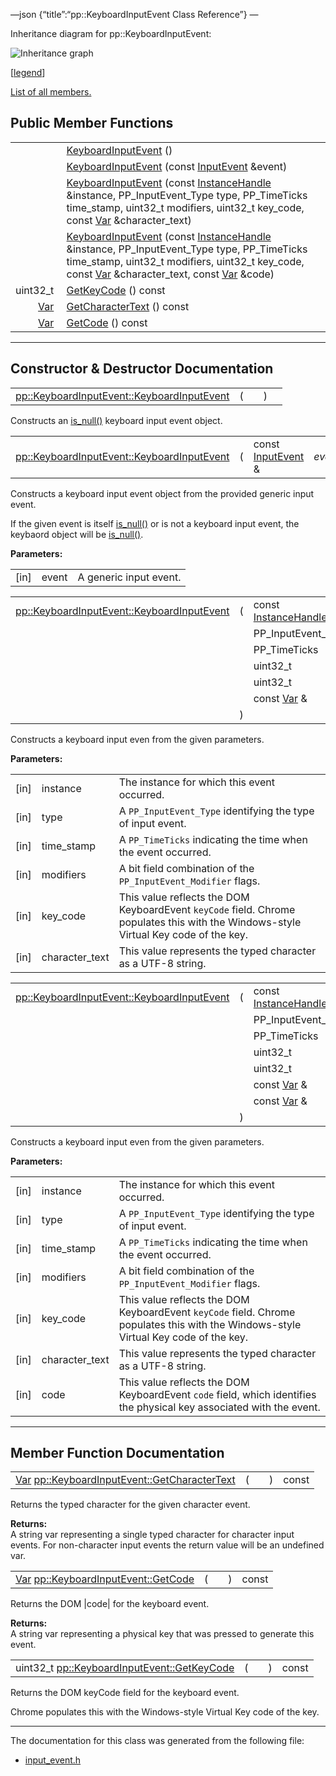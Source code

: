 —json {“title”:“pp::KeyboardInputEvent Class Reference”} —

Inheritance diagram for pp::KeyboardInputEvent:

![Inheritance graph](/docs/native-client/pepper_beta/cpp/classpp_1_1_keyboard_input_event__inherit__graph.png)

<span class="legend">\[[legend](/docs/native-client/pepper_beta/cpp/graph_legend/)\]</span>

[List of all members.](/docs/native-client/pepper_beta/cpp/classpp_1_1_keyboard_input_event-members/)

Public Member Functions
-----------------------

<table><tbody><tr class="odd"><td style="text-align: right;"> </td><td><a href="/docs/native-client/pepper_beta/cpp/classpp_1_1_keyboard_input_event#a07197d3bf22df18ab201dd593ec14b46" class="el">KeyboardInputEvent</a> ()</td></tr><tr class="even"><td style="text-align: right;"> </td><td><a href="/docs/native-client/pepper_beta/cpp/classpp_1_1_keyboard_input_event#ae0817f051306805db56dbbf837da57bb" class="el">KeyboardInputEvent</a> (const <a href="/docs/native-client/pepper_beta/cpp/classpp_1_1_input_event/" class="el">InputEvent</a> &amp;event)</td></tr><tr class="odd"><td style="text-align: right;"> </td><td><a href="/docs/native-client/pepper_beta/cpp/classpp_1_1_keyboard_input_event#a3adab90fc81122554ec878ab2fb8d506" class="el">KeyboardInputEvent</a> (const <a href="/docs/native-client/pepper_beta/cpp/classpp_1_1_instance_handle/" class="el">InstanceHandle</a> &amp;instance, PP_InputEvent_Type type, PP_TimeTicks time_stamp, uint32_t modifiers, uint32_t key_code, const <a href="/docs/native-client/pepper_beta/cpp/classpp_1_1_var/" class="el">Var</a> &amp;character_text)</td></tr><tr class="even"><td style="text-align: right;"> </td><td><a href="/docs/native-client/pepper_beta/cpp/classpp_1_1_keyboard_input_event#a95f16a4bee09b84cb38614f457038dca" class="el">KeyboardInputEvent</a> (const <a href="/docs/native-client/pepper_beta/cpp/classpp_1_1_instance_handle/" class="el">InstanceHandle</a> &amp;instance, PP_InputEvent_Type type, PP_TimeTicks time_stamp, uint32_t modifiers, uint32_t key_code, const <a href="/docs/native-client/pepper_beta/cpp/classpp_1_1_var/" class="el">Var</a> &amp;character_text, const <a href="/docs/native-client/pepper_beta/cpp/classpp_1_1_var/" class="el">Var</a> &amp;code)</td></tr><tr class="odd"><td style="text-align: right;">uint32_t </td><td><a href="/docs/native-client/pepper_beta/cpp/classpp_1_1_keyboard_input_event#a5d6c799091a2adce32d3e20fd1a63017" class="el">GetKeyCode</a> () const</td></tr><tr class="even"><td style="text-align: right;"><a href="/docs/native-client/pepper_beta/cpp/classpp_1_1_var/" class="el">Var</a> </td><td><a href="/docs/native-client/pepper_beta/cpp/classpp_1_1_keyboard_input_event#a343bd835af56bd7875b0d82361680e4a" class="el">GetCharacterText</a> () const</td></tr><tr class="odd"><td style="text-align: right;"><a href="/docs/native-client/pepper_beta/cpp/classpp_1_1_var/" class="el">Var</a> </td><td><a href="/docs/native-client/pepper_beta/cpp/classpp_1_1_keyboard_input_event#ad65274e6cb38165fa7bb5d03f2a76b93" class="el">GetCode</a> () const</td></tr></tbody></table>

------------------------------------------------------------------------

Constructor & Destructor Documentation
--------------------------------------

<span id="a07197d3bf22df18ab201dd593ec14b46" class="anchor" style="margin: 0;"></span>

<table><tbody><tr class="odd"><td><a href="/docs/native-client/pepper_beta/cpp/classpp_1_1_keyboard_input_event#a07197d3bf22df18ab201dd593ec14b46" class="el">pp::KeyboardInputEvent::KeyboardInputEvent</a></td><td>(</td><td></td><td>)</td><td></td></tr></tbody></table>

Constructs an <a href="/docs/native-client/pepper_beta/cpp/classpp_1_1_resource#a859068e34cdc2dc0b78754c255323aa9" class="el" title="This functions determines if this resource is invalid or uninitialized.">is_null()</a> keyboard input event object.

<span id="ae0817f051306805db56dbbf837da57bb" class="anchor" style="margin: 0;"></span>

<table><tbody><tr class="odd"><td><a href="/docs/native-client/pepper_beta/cpp/classpp_1_1_keyboard_input_event#a07197d3bf22df18ab201dd593ec14b46" class="el">pp::KeyboardInputEvent::KeyboardInputEvent</a></td><td>(</td><td>const <a href="/docs/native-client/pepper_beta/cpp/classpp_1_1_input_event/" class="el">InputEvent</a> &amp; </td><td><em>event</em></td><td>)</td><td><code> [explicit]</code></td></tr></tbody></table>

Constructs a keyboard input event object from the provided generic input event.

If the given event is itself <a href="/docs/native-client/pepper_beta/cpp/classpp_1_1_resource#a859068e34cdc2dc0b78754c255323aa9" class="el" title="This functions determines if this resource is invalid or uninitialized.">is_null()</a> or is not a keyboard input event, the keybaord object will be <a href="/docs/native-client/pepper_beta/cpp/classpp_1_1_resource#a859068e34cdc2dc0b78754c255323aa9" class="el" title="This functions determines if this resource is invalid or uninitialized.">is_null()</a>.

**Parameters:**  

<table><tbody><tr class="odd"><td>[in]</td><td>event</td><td>A generic input event.</td></tr></tbody></table>

<span id="a3adab90fc81122554ec878ab2fb8d506" class="anchor" style="margin: 0;"></span>

<table><tbody><tr class="odd"><td><a href="/docs/native-client/pepper_beta/cpp/classpp_1_1_keyboard_input_event#a07197d3bf22df18ab201dd593ec14b46" class="el">pp::KeyboardInputEvent::KeyboardInputEvent</a></td><td>(</td><td>const <a href="/docs/native-client/pepper_beta/cpp/classpp_1_1_instance_handle/" class="el">InstanceHandle</a> &amp; </td><td><em>instance</em>,</td></tr><tr class="even"><td></td><td></td><td>PP_InputEvent_Type </td><td><em>type</em>,</td></tr><tr class="odd"><td></td><td></td><td>PP_TimeTicks </td><td><em>time_stamp</em>,</td></tr><tr class="even"><td></td><td></td><td>uint32_t </td><td><em>modifiers</em>,</td></tr><tr class="odd"><td></td><td></td><td>uint32_t </td><td><em>key_code</em>,</td></tr><tr class="even"><td></td><td></td><td>const <a href="/docs/native-client/pepper_beta/cpp/classpp_1_1_var/" class="el">Var</a> &amp; </td><td><em>character_text</em> </td></tr><tr class="odd"><td></td><td>)</td><td></td><td></td></tr></tbody></table>

Constructs a keyboard input even from the given parameters.

**Parameters:**  

<table><tbody><tr class="odd"><td>[in]</td><td>instance</td><td>The instance for which this event occurred.</td></tr><tr class="even"><td>[in]</td><td>type</td><td>A <code>PP_InputEvent_Type</code> identifying the type of input event.</td></tr><tr class="odd"><td>[in]</td><td>time_stamp</td><td>A <code>PP_TimeTicks</code> indicating the time when the event occurred.</td></tr><tr class="even"><td>[in]</td><td>modifiers</td><td>A bit field combination of the <code>PP_InputEvent_Modifier</code> flags.</td></tr><tr class="odd"><td>[in]</td><td>key_code</td><td>This value reflects the DOM KeyboardEvent <code>keyCode</code> field. Chrome populates this with the Windows-style Virtual Key code of the key.</td></tr><tr class="even"><td>[in]</td><td>character_text</td><td>This value represents the typed character as a UTF-8 string.</td></tr></tbody></table>

<span id="a95f16a4bee09b84cb38614f457038dca" class="anchor" style="margin: 0;"></span>

<table><tbody><tr class="odd"><td><a href="/docs/native-client/pepper_beta/cpp/classpp_1_1_keyboard_input_event#a07197d3bf22df18ab201dd593ec14b46" class="el">pp::KeyboardInputEvent::KeyboardInputEvent</a></td><td>(</td><td>const <a href="/docs/native-client/pepper_beta/cpp/classpp_1_1_instance_handle/" class="el">InstanceHandle</a> &amp; </td><td><em>instance</em>,</td></tr><tr class="even"><td></td><td></td><td>PP_InputEvent_Type </td><td><em>type</em>,</td></tr><tr class="odd"><td></td><td></td><td>PP_TimeTicks </td><td><em>time_stamp</em>,</td></tr><tr class="even"><td></td><td></td><td>uint32_t </td><td><em>modifiers</em>,</td></tr><tr class="odd"><td></td><td></td><td>uint32_t </td><td><em>key_code</em>,</td></tr><tr class="even"><td></td><td></td><td>const <a href="/docs/native-client/pepper_beta/cpp/classpp_1_1_var/" class="el">Var</a> &amp; </td><td><em>character_text</em>,</td></tr><tr class="odd"><td></td><td></td><td>const <a href="/docs/native-client/pepper_beta/cpp/classpp_1_1_var/" class="el">Var</a> &amp; </td><td><em>code</em> </td></tr><tr class="even"><td></td><td>)</td><td></td><td></td></tr></tbody></table>

Constructs a keyboard input even from the given parameters.

**Parameters:**  

<table><tbody><tr class="odd"><td>[in]</td><td>instance</td><td>The instance for which this event occurred.</td></tr><tr class="even"><td>[in]</td><td>type</td><td>A <code>PP_InputEvent_Type</code> identifying the type of input event.</td></tr><tr class="odd"><td>[in]</td><td>time_stamp</td><td>A <code>PP_TimeTicks</code> indicating the time when the event occurred.</td></tr><tr class="even"><td>[in]</td><td>modifiers</td><td>A bit field combination of the <code>PP_InputEvent_Modifier</code> flags.</td></tr><tr class="odd"><td>[in]</td><td>key_code</td><td>This value reflects the DOM KeyboardEvent <code>keyCode</code> field. Chrome populates this with the Windows-style Virtual Key code of the key.</td></tr><tr class="even"><td>[in]</td><td>character_text</td><td>This value represents the typed character as a UTF-8 string.</td></tr><tr class="odd"><td>[in]</td><td>code</td><td>This value reflects the DOM KeyboardEvent <code>code</code> field, which identifies the physical key associated with the event.</td></tr></tbody></table>

------------------------------------------------------------------------

Member Function Documentation
-----------------------------

<span id="a343bd835af56bd7875b0d82361680e4a" class="anchor" style="margin: 0;"></span>

<table><tbody><tr class="odd"><td><a href="/docs/native-client/pepper_beta/cpp/classpp_1_1_var/" class="el">Var</a> <a href="/docs/native-client/pepper_beta/cpp/classpp_1_1_keyboard_input_event#a343bd835af56bd7875b0d82361680e4a" class="el">pp::KeyboardInputEvent::GetCharacterText</a></td><td>(</td><td></td><td>)</td><td>const</td></tr></tbody></table>

Returns the typed character for the given character event.

**Returns:**  
A string var representing a single typed character for character input events. For non-character input events the return value will be an undefined var.

<span id="ad65274e6cb38165fa7bb5d03f2a76b93" class="anchor" style="margin: 0;"></span>

<table><tbody><tr class="odd"><td><a href="/docs/native-client/pepper_beta/cpp/classpp_1_1_var/" class="el">Var</a> <a href="/docs/native-client/pepper_beta/cpp/classpp_1_1_keyboard_input_event#ad65274e6cb38165fa7bb5d03f2a76b93" class="el">pp::KeyboardInputEvent::GetCode</a></td><td>(</td><td></td><td>)</td><td>const</td></tr></tbody></table>

Returns the DOM |code| for the keyboard event.

**Returns:**  
A string var representing a physical key that was pressed to generate this event.

<span id="a5d6c799091a2adce32d3e20fd1a63017" class="anchor" style="margin: 0;"></span>

<table><tbody><tr class="odd"><td>uint32_t <a href="/docs/native-client/pepper_beta/cpp/classpp_1_1_keyboard_input_event#a5d6c799091a2adce32d3e20fd1a63017" class="el">pp::KeyboardInputEvent::GetKeyCode</a></td><td>(</td><td></td><td>)</td><td>const</td></tr></tbody></table>

Returns the DOM keyCode field for the keyboard event.

Chrome populates this with the Windows-style Virtual Key code of the key.

------------------------------------------------------------------------

The documentation for this class was generated from the following file:

-   <a href="/docs/native-client/pepper_beta/cpp/input__event_8h/" class="el">input_event.h</a>

